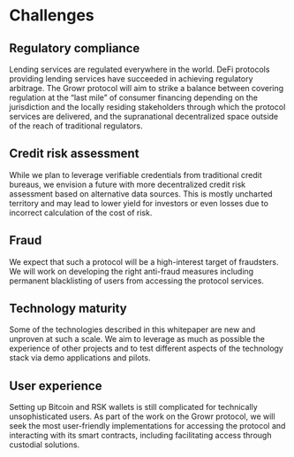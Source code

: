 # Challenges

## Regulatory compliance

Lending services are regulated everywhere in the world. DeFi protocols providing lending services have succeeded in achieving regulatory arbitrage. The Growr protocol will aim to strike a balance between covering regulation at the “last mile” of consumer financing depending on the jurisdiction and the locally residing stakeholders through which the protocol services are delivered, and the supranational decentralized space outside of the reach of traditional regulators.

## Credit risk assessment

While we plan to leverage verifiable credentials from traditional credit bureaus, we envision a future with more decentralized credit risk assessment based on alternative data sources. This is mostly uncharted territory and may lead to lower yield for investors or even losses due to incorrect calculation of the cost of risk.

## Fraud

We expect that such a protocol will be a high-interest target of fraudsters. We will work on developing the right anti-fraud measures including permanent blacklisting of users from accessing the protocol services.

## Technology maturity

Some of the technologies described in this whitepaper are new and unproven at such a scale. We aim to leverage as much as possible the experience of other projects and to test different aspects of the technology stack via demo applications and pilots.

## User experience

Setting up Bitcoin and RSK wallets is still complicated for technically unsophisticated users. As part of the work on the Growr protocol, we will seek the most user-friendly implementations for accessing the protocol and interacting with its smart contracts, including facilitating access through custodial solutions.
